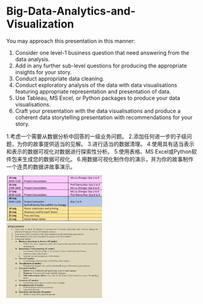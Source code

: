 # Big-Data-Analytics-and-Visualization
You may approach this presentation in this manner:
1. Consider one level-1 business question that need answering from the data analysis. 
2. Add in any further sub-level questions for producing the appropriate insights for your story.
3. Conduct appropriate data cleaning.
4. Conduct exploratory analysis of the data with data visualisations featuring appropriate representation and 
presentation of data.
5. Use Tableau, MS Excel, or Python packages to produce your data visualisations.
6. Craft your presentation with the data visualisations and produce a coherent data storytelling
presentation with recommendations for your story.

1.考虑一个需要从数据分析中回答的一级业务问题。 
2.添加任何进一步的子级问题，为你的故事提供适当的见解。 
3.进行适当的数据清理。 
4.使用具有适当表示和表示的数据可视化对数据进行探索性分析。 
5.使用表格、MS Excel或Python软件包来生成您的数据可视化。 
6.用数据可视化制作你的演示，并为你的故事制作一个连贯的数据讲故事演示。

<img src="dataCleaning/timetable.png" width="50%" height="50%"/>
<img src="dataCleaning/evaluation.png" width="50%" height="50%"/>
